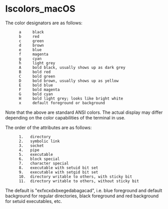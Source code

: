 # lscolors_macOS
The color designators are as follows:

          a     black
          b     red
          c     green
          d     brown
          e     blue
          f     magenta
          g     cyan
          h     light grey
          A     bold black, usually shows up as dark grey
          B     bold red
          C     bold green
          D     bold brown, usually shows up as yellow
          E     bold blue
          F     bold magenta
          G     bold cyan
          H     bold light grey; looks like bright white
          x     default foreground or background
 
Note that the above are standard ANSI colors.  The actual display may
differ depending on the color capabilities of the terminal in use.
 
The order of the attributes are as follows:

          1.   directory
          2.   symbolic link
          3.   socket
          4.   pipe
          5.   executable
          6.   block special
          7.   character special
          8.   executable with setuid bit set
          9.   executable with setgid bit set
          10.  directory writable to others, with sticky bit
          11.  directory writable to others, without sticky bit

The default is "exfxcxdxbxegedabagacad", i.e. blue foreground and
default background for regular directories, black foreground and red
background for setuid executables, etc.
